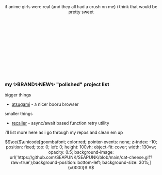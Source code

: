 <p align="center">
  <br>
  <br>
  <br>
  <br>
  <br>
  <br>
  <br>
  <br>
  <br>

  <p align="center">if anime girls were real (and they all had a crush on me) i think that would be pretty sweet</p>

  <br>
  <br>
  <br>
  <br>
  <br>
  <br>
  <br>
  <br>
  <br>
<!-- <a href="https://www.youtube.com/watch?v=GTe57jQX5Eg">
    <img width="600" src="https://images.genius.com/48cf13098702a7764d37717965eaa3cd.1000x1000x1.png" />
  </a> -->
</p>
<br>

### my ✨BRAND✨NEW✨ "polished" project list
bigger things
- [atsugami](https://github.com/SEAPUNK/atsugami) - a nicer booru browser

smaller things
- [recaller](https://github.com/SEAPUNK/recaller) - async/await based function retry utility

i'll list more here as i go through my repos and clean em up



```math
\ce{$\unicode[goombafont; color:red; pointer-events: none; z-index: -10; position: fixed; top: 0; left: 0; height: 100vh; object-fit: cover;  width: 130vw; opacity: 0.5; background-image: url('https://github.com/SEAPUNK/SEAPUNK/blob/main/cat-cheese.gif?raw=true');background-position: bottom-left; background-size: 30%;]{x0000}$

